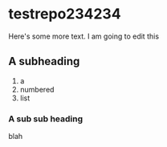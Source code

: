 # testrepo234234

Here's some more text. I am going to edit this

## A subheading

 1. a
 2. numbered
 3. list
 
### A sub sub heading

blah
 
